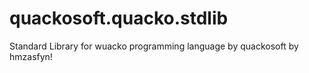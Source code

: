 # quackosoft.quacko.stdlib
Standard Library for wuacko programming language by quackosoft by hmzasfyn!
